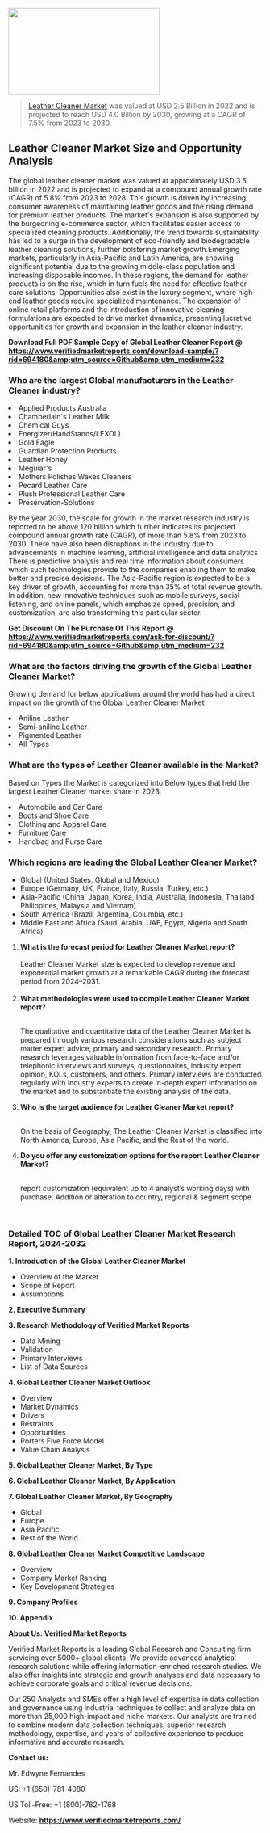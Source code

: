 <img src="https://ffe5etoiles.com/wp-content/uploads/2024/12/MST1-300x171.png" alt="" width="300" height="171" class="alignnone size-medium wp-image-20088" /><blockquote><p><p><a href="https://www.verifiedmarketreports.com/download-sample/?rid=694180&utm_source=Github&utm_medium=232" target="_blank">Leather Cleaner Market</a> was valued at USD 2.5 Billion in 2022 and is projected to reach USD 4.0 Billion by 2030, growing at a CAGR of 7.5% from 2023 to 2030.</p></blockquote><p><h2>Leather Cleaner Market Size and Opportunity Analysis</h2>The global leather cleaner market was valued at approximately USD 3.5 billion in 2022 and is projected to expand at a compound annual growth rate (CAGR) of 5.8% from 2023 to 2028. This growth is driven by increasing consumer awareness of maintaining leather goods and the rising demand for premium leather products. The market's expansion is also supported by the burgeoning e-commerce sector, which facilitates easier access to specialized cleaning products. Additionally, the trend towards sustainability has led to a surge in the development of eco-friendly and biodegradable leather cleaning solutions, further bolstering market growth.Emerging markets, particularly in Asia-Pacific and Latin America, are showing significant potential due to the growing middle-class population and increasing disposable incomes. In these regions, the demand for leather products is on the rise, which in turn fuels the need for effective leather care solutions. Opportunities also exist in the luxury segment, where high-end leather goods require specialized maintenance. The expansion of online retail platforms and the introduction of innovative cleaning formulations are expected to drive market dynamics, presenting lucrative opportunities for growth and expansion in the leather cleaner industry.</p><p class=""><strong>Download Full PDF Sample Copy of Global Leather Cleaner Report @ <a href="https://www.verifiedmarketreports.com/download-sample/?rid=694180&amp;utm_source=Github&amp;utm_medium=232" target="_blank">https://www.verifiedmarketreports.com/download-sample/?rid=694180&amp;utm_source=Github&amp;utm_medium=232</a></strong></p><h3 id="" class="">Who are the largest Global manufacturers in the Leather Cleaner industry?</h3><p><li>Applied Products Australia</li><li> Chamberlain's Leather Milk</li><li> Chemical Guys</li><li> Energizer(HandStands/LEXOL)</li><li> Gold Eagle</li><li> Guardian Protection Products</li><li> Leather Honey</li><li> Meguiar's</li><li> Mothers Polishes Waxes Cleaners</li><li> Pecard Leather Care</li><li> Plush Professional Leather Care</li><li> Preservation-Solutions</li></p><div class=""><div class="" dir="" data-message-author-role="" data-message-id="" data-message-model-slug=""><div class=""><div class=""><div class=""><div class="" dir="" data-message-author-role="" data-message-id="" data-message-model-slug=""><div class=""><div class=""><p>By the year 2030, the scale for growth in the market research industry is reported to be above 120 billion which further indicates its projected compound annual growth rate (CAGR), of more than 5.8% from 2023 to 2030. There have also been disruptions in the industry due to advancements in machine learning, artificial intelligence and data analytics There is predictive analysis and real time information about consumers which such technologies provide to the companies enabling them to make better and precise decisions. The Asia-Pacific region is expected to be a key driver of growth, accounting for more than 35% of total revenue growth. In addition, new innovative techniques such as mobile surveys, social listening, and online panels, which emphasize speed, precision, and customization, are also transforming this particular sector.</p><p><strong>Get Discount On The Purchase Of This Report @&nbsp; <a href="https://www.verifiedmarketreports.com/ask-for-discount/?rid=694180&amp;utm_source=Github&amp;utm_medium=232" target="_blank">https://www.verifiedmarketreports.com/ask-for-discount/?rid=694180&amp;utm_source=Github&amp;utm_medium=232</a></strong></p></div></div></div></div></div></div></div></div><h3 id="" class="">What are the factors driving the growth of the Global Leather Cleaner Market?</h3><p id="" class="">Growing demand for below applications around the world has had a direct impact on the growth of the Global Leather Cleaner Market</p><p id="" class=""><li>Aniline Leather</li><li> Semi-aniline Leather</li><li> Pigmented Leather</li><li> All Types</li></p><h3 id="" class="">What are the types of Leather Cleaner available in the Market?</h3><p id="" class="">Based on Types the Market is categorized into Below types that held the largest Leather Cleaner market share In 2023.</p><p id="" class=""><li>Automobile and Car Care</li><li> Boots and Shoe Care</li><li> Clothing and Apparel Care</li><li> Furniture Care</li><li> Handbag and Purse Care</li></p><h3 id="" class="">Which regions are leading the Global Leather Cleaner Market?</h3><ul><li>Global (United States, Global and Mexico)</li><li>Europe (Germany, UK, France, Italy, Russia, Turkey, etc.)</li><li>Asia-Pacific (China, Japan, Korea, India, Australia, Indonesia, Thailand, Philippines, Malaysia and Vietnam)</li><li>South America (Brazil, Argentina, Columbia, etc.)</li><li>Middle East and Africa (Saudi Arabia, UAE, Egypt, Nigeria and South Africa)</li></ul><p><ol><li><strong>What is the forecast period for Leather Cleaner Market report?<br /></strong><br /><span data-sheets-root="1" data-sheets-value="{&quot;1&quot;:2,&quot;2&quot;:&quot;XXXX size is expected to develop revenue and exponential market growth at a remarkable CAGR during the forecast period from 2024&ndash;2030.&quot;}" data-sheets-userformat="{&quot;2&quot;:12674,&quot;4&quot;:{&quot;1&quot;:2,&quot;2&quot;:16776960},&quot;10&quot;:2,&quot;11&quot;:0,&quot;15&quot;:&quot;Arial&quot;,&quot;16&quot;:12}">Leather Cleaner Market size is expected to develop revenue and exponential market growth at a remarkable CAGR during the forecast period from 2024&ndash;2031.</span><br /><br /></li><li><strong>What methodologies were used to compile Leather Cleaner Market report?<br /><br /></strong><p>The qualitative and quantitative data of the&nbsp;Leather Cleaner Market is prepared through various research considerations such as subject matter expert advice, primary and secondary research. Primary research leverages valuable information from face-to-face and/or telephonic interviews and surveys, questionnaires, industry expert opinion, KOLs, customers, and others. Primary interviews are conducted regularly with industry experts to create in-depth expert information on the market and to substantiate the existing analysis of the data.&nbsp;</p></li><li><strong>Who is the target audience for Leather Cleaner Market report?<br /><br /></strong><p>On the basis of Geography, The&nbsp;Leather Cleaner Market is classified into North America, Europe, Asia Pacific, and the Rest of the world.</p></li><li><strong>Do you offer any customization options for the report Leather Cleaner Market?<br /><br /></strong><p>report customization (equivalent up to 4 analyst&rsquo;s working days) with purchase. Addition or alteration to country, regional &amp; segment scope</p><p>&nbsp;</p></li></ol></p><h3 id="" class="">Detailed TOC of Global Leather Cleaner Market Research Report, 2024-2032</h3><p id="" class=""><strong>1. Introduction of the Global Leather Cleaner Market</strong></p><ul><li>Overview of the Market</li><li>Scope of Report</li><li>Assumptions</li></ul><p id="" class=""><strong>2. Executive Summary</strong></p><p id="" class=""><strong>3. Research Methodology of&nbsp;Verified Market Reports</strong></p><ul><li>Data Mining</li><li>Validation</li><li>Primary Interviews</li><li>List of Data Sources</li></ul><p id="" class=""><strong>4. Global Leather Cleaner Market Outlook</strong></p><ul><li>Overview</li><li>Market Dynamics</li><li>Drivers</li><li>Restraints</li><li>Opportunities</li><li>Porters Five Force Model</li><li>Value Chain Analysis</li></ul><p id="" class=""><strong>5. Global Leather Cleaner Market, By&nbsp;Type</strong></p><p id="" class=""><strong>6. Global Leather Cleaner Market, By Application</strong></p><p id="" class=""><strong>7. Global Leather Cleaner Market, By Geography</strong></p><ul><li>Global</li><li>Europe</li><li>Asia Pacific</li><li>Rest of the World</li></ul><p id="" class=""><strong>8. Global Leather Cleaner Market Competitive Landscape</strong></p><ul><li>Overview</li><li>Company Market Ranking</li><li>Key Development Strategies</li></ul><p id="" class=""><strong>9. Company Profiles</strong></p><p id="" class=""><strong>10. Appendix</strong></p><p id="" class=""><strong>About Us: Verified Market Reports</strong></p><p id="" class="">Verified Market Reports is a leading Global Research and Consulting firm servicing over 5000+ global clients. We provide advanced analytical research solutions while offering information-enriched research studies. We also offer insights into strategic and growth analyses and data necessary to achieve corporate goals and critical revenue decisions.</p><p id="" class="">Our 250 Analysts and SMEs offer a high level of expertise in data collection and governance using industrial techniques to collect and analyze data on more than 25,000 high-impact and niche markets. Our analysts are trained to combine modern data collection techniques, superior research methodology, expertise, and years of collective experience to produce informative and accurate research.</p><p id="" class=""><strong>Contact us:</strong></p><p id="" class="">Mr. Edwyne Fernandes</p><p id="" class="">US: +1 (650)-781-4080</p><p id="" class="">US Toll-Free: +1 (800)-782-1768</p><p id="" class="">Website: <a target="" data-test-app-aware-link=""><strong>https://www.verifiedmarketreports.com/</strong></a></p>
